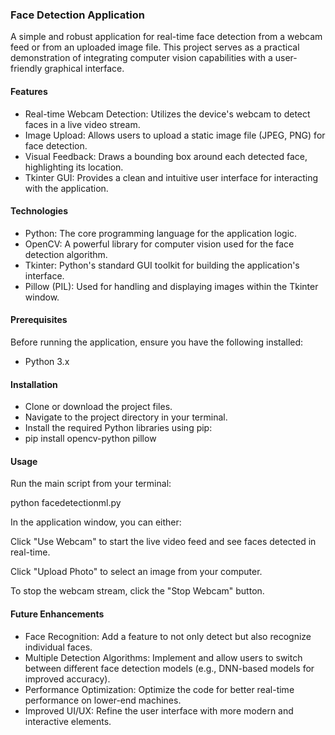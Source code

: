 ### Face Detection Application

A simple and robust application for real-time face detection from a webcam feed or from an uploaded image file. This project serves as a practical demonstration of integrating computer vision capabilities with a user-friendly graphical interface.



#### Features

* Real-time Webcam Detection: Utilizes the device's webcam to detect faces in a live video stream.
* Image Upload: Allows users to upload a static image file (JPEG, PNG) for face detection.
* Visual Feedback: Draws a bounding box around each detected face, highlighting its location.
* Tkinter GUI: Provides a clean and intuitive user interface for interacting with the application.



#### Technologies

* Python: The core programming language for the application logic.
* OpenCV: A powerful library for computer vision used for the face detection algorithm.
* Tkinter: Python's standard GUI toolkit for building the application's interface.
* Pillow (PIL): Used for handling and displaying images within the Tkinter window.



#### Prerequisites

Before running the application, ensure you have the following installed:



* Python 3.x



#### Installation

* Clone or download the project files.
* Navigate to the project directory in your terminal.
* Install the required Python libraries using pip:
* pip install opencv-python pillow



#### Usage

Run the main script from your terminal:



python facedetectionml.py



In the application window, you can either:



Click "Use Webcam" to start the live video feed and see faces detected in real-time.



Click "Upload Photo" to select an image from your computer.



To stop the webcam stream, click the "Stop Webcam" button.



#### Future Enhancements

* Face Recognition: Add a feature to not only detect but also recognize individual faces.
* Multiple Detection Algorithms: Implement and allow users to switch between different face detection models (e.g., DNN-based models for improved accuracy).
* Performance Optimization: Optimize the code for better real-time performance on lower-end machines.
* Improved UI/UX: Refine the user interface with more modern and interactive elements.
